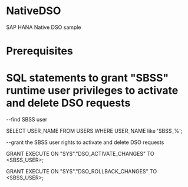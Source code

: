 # NativeDSO
SAP HANA Native DSO sample

# Prerequisites

# SQL statements to grant "SBSS" runtime user privileges to activate and delete DSO requests

--find SBSS user

SELECT USER_NAME FROM USERS WHERE USER_NAME like 'SBSS_%';

--grant the SBSS user rights to activate and delete DSO requests

GRANT EXECUTE ON "SYS"."DSO_ACTIVATE_CHANGES" TO <SBSS_USER>;

GRANT EXECUTE ON "SYS"."DSO_ROLLBACK_CHANGES" TO <SBSS_USER>;